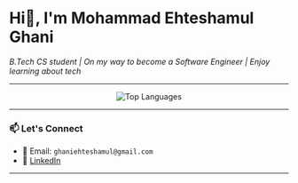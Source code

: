 <h1 >Hi👋, I'm Mohammad Ehteshamul Ghani</h1>
<p >
  <em>B.Tech CS student | On my way to become a Software Engineer | Enjoy learning about tech</em>
</p>

---

<p align="center">
  <img src="https://github-readme-stats.vercel.app/api/top-langs/?username=Eghani&layout=compact&theme=tokyonight&hide_border=true&border_radius=10" alt="Top Languages" />
</p>  


---

### 📫 Let's Connect

- 📧 Email: `ghaniehteshamul@gmail.com`
- 🔗 [LinkedIn](https://www.linkedin.com/in/mohammad-ehteshamul-ghani-175147274/)

---